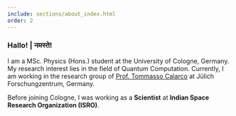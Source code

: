 ```yaml
---
include: sections/about_index.html
order: 2
---
```


### Hallo! | नमस्ते!

I am a MSc. Physics (Hons.) student at the University of Cologne, Germany. My research interest lies in the field of Quantum Computation. Currently, I am working in the research group of [Prof. Tommasso Calarco][link:tc] at Jülich Forschungzentrum, Germany.

Before joining Cologne, I was working as a __Scientist__ at __Indian Space Research Organization (ISRO)__.

[link:tc]: https://www.fz-juelich.de/SharedDocs/Personen/PGI/PGI-8/EN/Calarco_T.html